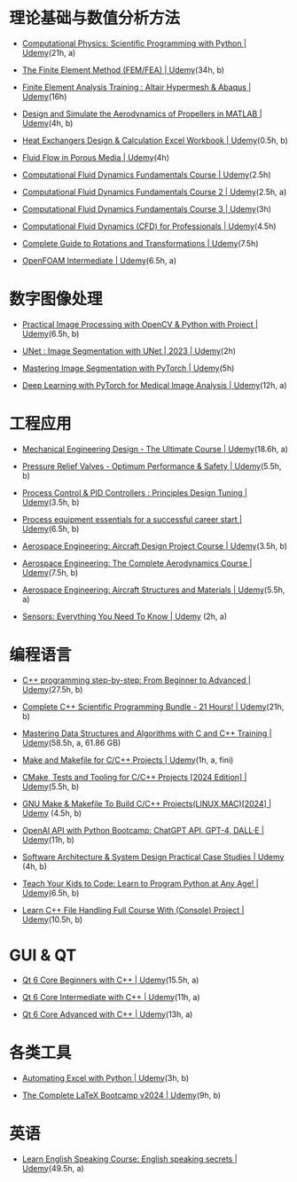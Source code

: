 # 理论基础与数值分析方法

-   [Computational Physics: Scientific Programming with Python | Udemy](https://www.udemy.com/course/computational-physics/?couponCode=2021PM20)(21h, a)

-   [The Finite Element Method (FEM/FEA) | Udemy](https://www.udemy.com/course/the-finite-element-method/?utm_source=adwords-pmax&utm_medium=udemyads&utm_campaign=PMax_la.EN_cc.CA&utm_content=deal4584&utm_term=_._ag__._kw__._ad__._de_c_._dm__._pl__._ti__._li_9061023_._pd__._&gad_source=1&gclid=Cj0KCQjwhtWvBhD9ARIsAOP0GoiLDm_lvOGotqq4mT_jhQ7Z8D3jatMn2cci1qUkCIhNaPoe64bqruEaAmNLEALw_wcB&couponCode=2021PM20)(34h, b)
    
-   [Finite Element Analysis Training : Altair Hypermesh & Abaqus | Udemy](https://www.udemy.com/course/complete-course-altair-hypermesh-abaqusindustry-projects/?utm_source=adwords&utm_medium=udemyads&utm_campaign=Webindex_Catchall_la.EN_cc.CA&utm_term=_._ag_153569016201_._ad_661216244572_._kw__._de_c_._dm__._pl__._ti_dsa-19959388920_._li_9061023_._pd__._&matchtype=&gad_source=1&gclid=Cj0KCQjwhtWvBhD9ARIsAOP0Gohwtw3iabodlffIm7Wbhuprc4-sU56Zj0itWhj5_IwzBL3piFtXHAkaAugOEALw_wcB&couponCode=2021PM20)(16h)
    
-   [Design and Simulate the Aerodynamics of Propellers in MATLAB | Udemy](https://www.udemy.com/course/aerodynamics-propeller-matlab-simulate-design-wing/?utm_source=adwords&utm_medium=udemyads&utm_campaign=Webindex_Catchall_la.EN_cc.CA&utm_term=_._ag_153569016201_._ad_661216244572_._kw__._de_c_._dm__._pl__._ti_dsa-19959388920_._li_9061023_._pd__._&matchtype=&gad_source=1&gclid=Cj0KCQjwhtWvBhD9ARIsAOP0GojFgLur_5Wc0P2nMbW1YPpWwdi-F8rAJoAs0n3NSVUts2v7Yhk0ADQaAptWEALw_wcB&couponCode=2021PM20)(4h, b)
    
-   [Heat Exchangers Design & Calculation Excel Workbook | Udemy](https://www.udemy.com/course/heat-exchangers-design-calculation-excel-workbook/?couponCode=2021PM20)(0.5h, b)
    
-   [Fluid Flow in Porous Media | Udemy](https://www.udemy.com/course/fluid-flow-in-porous-media/?couponCode=2021PM20)(4h)
    
-   [Computational Fluid Dynamics Fundamentals Course | Udemy](https://www.udemy.com/course/computational-fluid-dynamics-fundamentals-course/?couponCode=2021PM20)(2.5h)
    
-   [Computational Fluid Dynamics Fundamentals Course 2 | Udemy](https://www.udemy.com/course/computational-fluid-dynamics-fundamentals-course-2/?kw=Computational+Fluid+Dynamics+Fundamentals+Course&src=sac&couponCode=2021PM20)(2.5h, a)
    
-   [Computational Fluid Dynamics Fundamentals Course 3 | Udemy](https://www.udemy.com/course/computational-fluid-dynamics-fundamentals-course-3/?couponCode=2021PM20)(3h)
    
-   [Computational Fluid Dynamics (CFD) for Professionals | Udemy](https://www.udemy.com/course/cfd-for-professionals/?couponCode=2021PM20)(4.5h)
    
-   [Complete Guide to Rotations and Transformations | Udemy](https://www.udemy.com/course/complete-guide-to-rotations-and-transformations/?couponCode=2021PM20)(7.5h)
    
-   [OpenFOAM Intermediate | Udemy](https://www.udemy.com/course/openfoam-intermediate/?couponCode=2021PM20)(6.5h, a)

# 数字图像处理

-   [Practical Image Processing with OpenCV & Python with Project | Udemy](https://www.udemy.com/course/image-processing-using-opencv-from-zero-to-hero/?utm_source=adwords&utm_medium=udemyads&utm_campaign=Webindex_Catchall_la.EN_cc.CA&utm_term=_._ag_119831896715_._ad_533102824920_._kw__._de_c_._dm__._pl__._ti_dsa-93451758763_._li_9061023_._pd__._&matchtype=&gad_source=1&gclid=Cj0KCQjwhtWvBhD9ARIsAOP0GoisgP8SjKXxsgfSZiUtp2LLeF52O8FhiHDdrYqeyd6q4ErHPTTEKZIaAgMeEALw_wcB&couponCode=2021PM20)(6.5h, b)
    
-   [UNet : Image Segmentation with UNet | 2023 | Udemy](https://www.udemy.com/course/unet-image-segmentation-with-unet-2023/?couponCode=2021PM20)(2h)
    
-   [Mastering Image Segmentation with PyTorch | Udemy](https://www.udemy.com/course/mastering-image-segmentation-with-pytorch/?couponCode=2021PM20)(5h)
    
-   [Deep Learning with PyTorch for Medical Image Analysis | Udemy](https://www.udemy.com/course/deep-learning-with-pytorch-for-medical-image-analysis/?couponCode=2021PM20)(12h, a)

# 工程应用

-   [Mechanical Engineering Design - The Ultimate Course | Udemy](https://www.udemy.com/course/mechanical-engineering-design-ultimate-course/?couponCode=2021PM20)(18.6h, a)

-   [Pressure Relief Valves - Optimum Performance & Safety | Udemy](https://www.udemy.com/course/pressure-relief-valves-optimum-performance-safety/?utm_source=adwords-pmax&utm_medium=udemyads&utm_campaign=PMax_la.EN_cc.CA&utm_content=deal4584&utm_term=_._ag__._kw__._ad__._de_c_._dm__._pl__._ti__._li_9061023_._pd__._&gad_source=1&gclid=Cj0KCQjwhtWvBhD9ARIsAOP0Gohj3D-GRYzV022Ja8cSy2y7toAD4Xko4M3ZQCUcfSsw8JnI4a5IEMwaAmAUEALw_wcB&couponCode=2021PM20)(5.5h, b)
    
-   [Process Control & PID Controllers : Principles Design Tuning | Udemy](https://www.udemy.com/course/process-control-pid-controllers-principles-design-tuning/?utm_source=adwords-pmax&utm_medium=udemyads&utm_campaign=PMax_la.EN_cc.CA&utm_content=deal4584&utm_term=_._ag__._kw__._ad__._de_c_._dm__._pl__._ti__._li_9061023_._pd__._&gad_source=1&gclid=Cj0KCQjwhtWvBhD9ARIsAOP0GojH2QQzWN5SHsBEVfACsEqpA9VN56ouVsaR_UHweMNAb7lcPdFFIwMaAu4NEALw_wcB&couponCode=2021PM20)(3.5h, b)
    
-   [Process equipment essentials for a successful career start | Udemy](https://www.udemy.com/course/process-equipment-essentials-for-a-successful-career-start/?couponCode=2021PM20)(6.5h, b)
    
-   [Aerospace Engineering: Aircraft Design Project Course | Udemy](https://www.udemy.com/course/aerospace-engineering-aircraft-design-project-course/?utm_source=adwords&utm_medium=udemyads&utm_campaign=LongTail_CA&utm_content=deal4584&utm_term=_._ag_118940055725_._ad_623810015033_._kw__._de_c_._dm__._pl__._ti_aud-293987923126%3Adsa-1212271230479_._li_9061023_._pd__._&matchtype=&gad_source=1&gclid=Cj0KCQjwhtWvBhD9ARIsAOP0Gohv8yWIz5uXGSek-ZM1_MYZEJNSk-w6BTBcVWFRkf6VYiqxsBGxuowaApI5EALw_wcB&couponCode=KEEPLEARNING)(3.5h, b)
    
-   [Aerospace Engineering: The Complete Aerodynamics Course | Udemy](https://www.udemy.com/course/aerospace-engineering-the-complete-aerodynamics-course/?utm_source=adwords&utm_medium=udemyads&utm_campaign=LongTail_CA&utm_content=deal4584&utm_term=_._ag_118940055725_._ad_623810015033_._kw__._de_c_._dm__._pl__._ti_aud-382365745347%3Adsa-1212271230479_._li_9061023_._pd__._&matchtype=&gad_source=1&gclid=Cj0KCQjwhtWvBhD9ARIsAOP0Goi5MJM1fKvC0IZFtOV5OuRt0VV0YhPnXFwY_tZttjOnQ22W2a9qEVwaAsQgEALw_wcB&couponCode=KEEPLEARNING)(7.5h, b)
    
-   [Aerospace Engineering: Aircraft Structures and Materials | Udemy](https://www.udemy.com/course/aerospace-engineering-aircraft-structures-and-materials/?utm_source=adwords&utm_medium=udemyads&utm_campaign=Webindex_Catchall_la.EN_cc.CA&utm_term=_._ag_153569016201_._ad_661216244572_._kw__._de_c_._dm__._pl__._ti_dsa-19959388920_._li_9061023_._pd__._&matchtype=&gad_source=1&gclid=Cj0KCQjwhtWvBhD9ARIsAOP0GogO0E2RAcIDUtlbHya1VMHh3AJX5rEOUozS73E6LjR4MvP2yl_aEzMaAir5EALw_wcB&couponCode=2021PM20)(5.5h, a)
    
-   [Sensors: Everything You Need To Know | Udemy](https://www.udemy.com/course/sensors-interfacing-sensor-wiring-sensor-temperature-humidity-sensors/?couponCode=2021PM20) (2h, a)

# 编程语言

-   [C++ programming step-by-step: From Beginner to Advanced | Udemy](https://www.udemy.com/course/cplusplus-programming-step-by-step/?utm_source=adwords&utm_medium=udemyads&utm_campaign=Webindex_Catchall_la.EN_cc.CA&utm_term=_._ag_119831896715_._ad_533102824920_._kw__._de_c_._dm__._pl__._ti_dsa-406594358574_._li_9061023_._pd__._&matchtype=&gad_source=1&gclid=Cj0KCQjwhtWvBhD9ARIsAOP0GoiR2m01b2bZZR3QRwE2oOx657SsQqQQYI96Lldsm7-In4Wvreyz3xYaAgz4EALw_wcB&couponCode=2021PM20)(27.5h, b)
    
-   [Complete C++ Scientific Programming Bundle - 21 Hours! | Udemy](https://www.udemy.com/course/cpp-for-scientific-programming/?utm_source=adwords-learn&utm_medium=udemyads&utm_campaign=DSA_CA_Tech&utm_content=deal4584&utm_term=_._ag_76808851365_._ad_533102607573_._de_c_._dm__._pl__._ti_aud-293987923126%3Adsa-849065987407_._li_9061023_._pd__._&gad_source=1&gclid=Cj0KCQjwhtWvBhD9ARIsAOP0GogcLNZXb4B-koRDH5948nxfjRqu30kpRMoUEFGFD4HETtdWMIgjRcAaApvpEALw_wcB&couponCode=2021PM20)(21h, b)
    
-   [Mastering Data Structures and Algorithms with C and C++ Training | Udemy](https://www.udemy.com/course/datastructurescncpp/?utm_source=adwords-learn&utm_medium=udemyads&utm_campaign=DSA_CA_Tech&utm_content=deal4584&utm_term=_._ag_76808851605_._ad_533102607582_._de_c_._dm__._pl__._ti_aud-669140681723%3Adsa-796176361085_._li_9061023_._pd__._&gad_source=1&gclid=Cj0KCQjwhtWvBhD9ARIsAOP0GoiULtBy9OhVb5xNICbyp63UQznat-CRemWusBypcVM3KUvxt2ktys8aAh3xEALw_wcB&couponCode=2021PM20)(58.5h, a, 61.86 GB)
    
-   [Make and Makefile for C/C++ Projects | Udemy](https://www.udemy.com/course/make-and-makefile-for-cc-projects-2022-edition/?utm_source=adwords&utm_medium=udemyads&utm_campaign=Webindex_Catchall_la.EN_cc.CA&utm_term=_._ag_153569016201_._ad_661216244572_._kw__._de_c_._dm__._pl__._ti_dsa-19959388920_._li_9061023_._pd__._&matchtype=&gad_source=1&gclid=Cj0KCQjwhtWvBhD9ARIsAOP0GogX0AiBdk0p_QkRIAepgdkIsHtZ4wNPR1gy-Jh76XKqIvdQ3b8hMdUaAoRmEALw_wcB&couponCode=2021PM20)(1h, a, fini)
    
-   [CMake, Tests and Tooling for C/C++ Projects [2024 Edition] | Udemy](https://www.udemy.com/course/cmake-tests-and-tooling-for-cc-projects/?utm_source=adwords&utm_medium=udemyads&utm_campaign=Webindex_Catchall_la.EN_cc.CA&utm_term=_._ag_153569016201_._ad_661216244572_._kw__._de_c_._dm__._pl__._ti_dsa-19959388920_._li_9061023_._pd__._&matchtype=&gad_source=1&gclid=Cj0KCQjwhtWvBhD9ARIsAOP0GohhDgAWzsTyygYYURgJ8hO162WiBkr9tcQwZuJwwKrOG2-Ppna6PK0aAtE-EALw_wcB&couponCode=2021PM20)(5.5h, b)
    
-   [GNU Make & Makefile To Build C/C++ Projects(LINUX,MAC)[2024] | Udemy](https://www.udemy.com/course/gnu-make-makefile-to-build-cc-projects-linuxmac/?couponCode=2021PM20) (4.5h, b)

-   [OpenAI API with Python Bootcamp: ChatGPT API, GPT-4, DALL·E | Udemy](https://www.udemy.com/course/openai-api-chatgpt-gpt4-with-python-bootcamp/?couponCode=2021PM20)(11h, b)

-   [Software Architecture & System Design Practical Case Studies | Udemy](https://www.udemy.com/course/software-architecture-system-design-practical-case-studies/?utm_source=adwords&utm_medium=udemyads&utm_campaign=Webindex_Catchall_la.EN_cc.CA&utm_term=_._ag_153569016201_._ad_661216244572_._kw__._de_c_._dm__._pl__._ti_dsa-19959388920_._li_9061023_._pd__._&matchtype=&gad_source=1&gclid=Cj0KCQjwhtWvBhD9ARIsAOP0GojBZbUMgreugzBjBY4rKEnuKj6tHikjYwDLpqdvRZ9DA6rh7RcLQ-QaAsCHEALw_wcB&couponCode=2021PM20) (4h, b)
    
-   [Teach Your Kids to Code: Learn to Program Python at Any Age! | Udemy](https://www.udemy.com/course/teach-your-kids-to-code/?utm_source=adwords&utm_medium=udemyads&utm_campaign=Webindex_Catchall_la.EN_cc.CA&utm_term=_._ag_119831896715_._ad_533102824920_._kw__._de_c_._dm__._pl__._ti_dsa-93451758763_._li_9061023_._pd__._&matchtype=&gad_source=1&gclid=Cj0KCQjwhtWvBhD9ARIsAOP0Gohd2N5mGB9Zf8IT0YbKAVoTFft5zeJq-J3-n1KNcRQlXP_IjaUCPx4aAkAjEALw_wcB&couponCode=2021PM20)(6.5h, b)
    
-   [Learn C++ File Handling Full Course With (Console) Project | Udemy](https://www.udemy.com/course/learn-c-file-handling-full-course-with-console-project/?couponCode=KEEPLEARNING)(10.5h, b)

# GUI & QT

-   [Qt 6 Core Beginners with C++ | Udemy](https://www.udemy.com/course/qt-6-core-beginners-with-cpp/?utm_source=adwords-learn&utm_medium=udemyads&utm_campaign=DSA_CA_Tech&utm_content=deal4584&utm_term=_._ag_76808851605_._ad_533102607582_._de_c_._dm__._pl__._ti_aud-669140681723%3Adsa-1011816638112_._li_9061023_._pd__._&gad_source=1&gclid=Cj0KCQjwhtWvBhD9ARIsAOP0Gojz-KwfXSUTvsXuXx3f3FpGZ-sXe5eVGUmDvzPa7xQvWg_QN4ptINIaAo_HEALw_wcB&couponCode=2021PM20)(15.5h, a)
    
-   [Qt 6 Core Intermediate with C++ | Udemy](https://www.udemy.com/course/qt-6-core-intermediate/?utm_source=adwords&utm_medium=udemyads&utm_campaign=Webindex_Catchall_la.EN_cc.CA&utm_term=_._ag_153569016201_._ad_661216244572_._kw__._de_c_._dm__._pl__._ti_dsa-19959388920_._li_9061023_._pd__._&matchtype=&gad_source=1&gclid=Cj0KCQjwhtWvBhD9ARIsAOP0GojDhQMnYTCqXQqHY_56irztErTscJZDYQzFnf0Zn4qUK3PifjAOwiwaAopHEALw_wcB&couponCode=2021PM20)(11h, a)
    
-   [Qt 6 Core Advanced with C++ | Udemy](https://www.udemy.com/course/qt-6-core-advanced/?utm_source=adwords-learn&utm_medium=udemyads&utm_campaign=DSA_CA_Tech&utm_content=deal4584&utm_term=_._ag_76808851405_._ad_533102607576_._de_c_._dm__._pl__._ti_aud-669140681723%3Adsa-1011816638552_._li_9061023_._pd__._&gad_source=1&gclid=Cj0KCQjwhtWvBhD9ARIsAOP0Goi9f6bZXvsMw5vx-478OQb4UInNwIW22X4ny-TzMciKVGza9TqNyLEaAk_pEALw_wcB&couponCode=2021PM20)(13h, a)
    

# 各类工具

-   [Automating Excel with Python | Udemy](https://www.udemy.com/course/automating-excel-with-python/?couponCode=KEEPLEARNING)(3h, b)
    
-   [The Complete LaTeX Bootcamp v2024 | Udemy](https://www.udemy.com/course/writing-a-full-latex-document-from-scratch/?couponCode=2021PM20)(9h, b)
    

# 英语

-   [Learn English Speaking Course: English speaking secrets | Udemy](https://www.udemy.com/course/how-to-understand-native-speakers/?utm_source=adwords&utm_medium=udemyads&utm_campaign=LongTail_CA&utm_content=deal4584&utm_term=_._ag_118940055725_._ad_623810015033_._kw__._de_c_._dm__._pl__._ti_aud-293987923126%3Adsa-1212271230479_._li_9061023_._pd__._&matchtype=&gad_source=1&gclid=Cj0KCQjwhtWvBhD9ARIsAOP0GohFkkp1adiYUEGfE7r2ojBP6dJyqxhd90CCTqPRBvn9eyFmDx45ShoaAk8nEALw_wcB&couponCode=2021PM20)(49.5h, a)